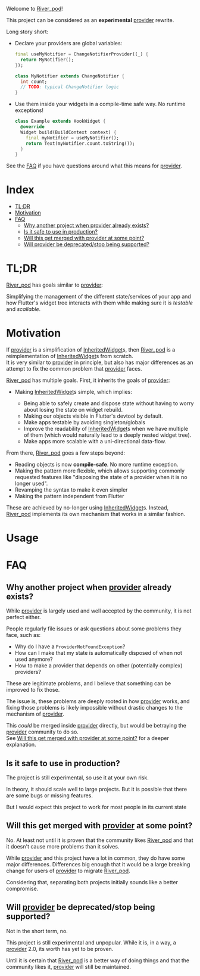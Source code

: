 Welcome to [River_pod]!

This project can be considered as an **experimental** [provider] rewrite.

Long story short:

- Declare your providers are global variables:

  ```dart
  final useMyNotifier = ChangeNotifierProvider((_) {
    return MyNotifier();
  });

  class MyNotifier extends ChangeNotifier {
    int count;
    // TODO: typical ChangeNotifier logic
  }
  ```

* Use them inside your widgets in a compile-time safe way. No runtime exceptions!

  ```dart
  class Example extends HookWidget {
    @override
    Widget build(BuildContext context) {
      final myNotifier = useMyNotifier();
      return Text(myNotifier.count.toString());
    }
  }
  ```

See the [FAQ](#FAQ) if you have questions around what this means for [provider].

# Index

- [TL;DR](#tldr)
- [Motivation](#motivation)
- [FAQ](#faq)
  - [Why another project when provider already exists?](#why-another-project-when-provider-already-exists)
  - [Is it safe to use in production?](#is-it-safe-to-use-in-production)
  - [Will this get merged with provider at some point?](#will-this-get-merged-with-provider-at-some-point)
  - [Will provider be deprecated/stop being supported?](#will-provider-be-deprecatedstop-being-supported)

# TL;DR

[River_pod] has goals similar to [provider]:

Simplifying the management of the different state/services of your app
and how Flutter's widget tree interacts with them while making sure
it is _testable_ and _scallable_.

# Motivation

If [provider] is a simplification of [InheritedWidget]s, then [River_pod] is
a reimplementation of [InheritedWidget]s from scratch.\
It is very similar to [provider] in principle, but also has major differences
as an attempt to fix the common problem that [provider] faces.

[River_pod] has multiple goals. First, it inherits the goals of [provider]:

- Making [InheritedWidget]s simple, which implies:

  - Being able to safely create and dispose state without having to worry about
    losing the state on widget rebuild.
  - Making our objects visible in Flutter's devtool by default.
  - Make apps testable by avoiding singleton/globals
  - Improve the readability of [InheritedWidget]s when we have multiple of them
    (which would naturally lead to a deeply nested widget tree).
  - Make apps more scalable with a uni-directional data-flow.

From there, [River_pod] goes a few steps beyond:

- Reading objects is now **compile-safe**. No more runtime exception.
- Making the pattern more flexible, which allows supporting commonly requested
  features like "disposing the state of a provider when it is no longer used".
- Revamping the syntax to make it even simpler
- Making the pattern independent from Flutter

These are achieved by no-longer using [InheritedWidget]s. Instead, [River_pod]
implements its own mechanism that works in a similar fashion.

# Usage

# FAQ

## Why another project when [provider] already exists?

While [provider] is largely used and well accepted by the community,
it is not perfect either.

People regularly file issues or ask questions about some problems they face, such as:

- Why do I have a `ProviderNotFoundException`?
- How can I make that my state is automatically disposed of when not used anymore?
- How to make a provider that depends on other (potentially complex) providers?

These are legitimate problems, and I believe that something can be improved to fix
those.

The issue is, these problems are deeply rooted in how [provider] works, and
fixing those problems is likely impossible without drastic changes to the
mechanism of [provider].

This _could_ be merged inside [provider] directly, but would be betraying the
[provider] community to do so.\
See [Will this get merged with provider at some point?](#will-this-get-merged-with-provider-at-some-point)
for a deeper explanation.

## Is it safe to use in production?

The project is still experimental, so use it at your own risk.

In theory, it should scale well to large projects. But it is possible that
there are some bugs or missing features.

But I would expect this project to work for most people in its current state

## Will this get merged with [provider] at some point?

No. At least not until it is proven that the community likes [River_pod]
and that it doesn't cause more problems than it solves.

While [provider] and this project have a lot in common, they do have some
major differences. Differences big enough that it would be a large breaking
change for users of [provider] to migrate [River_pod].

Considering that, separating both projects initially sounds like a better
compromise.

## Will [provider] be deprecated/stop being supported?

Not in the short term, no.

This project is still experimental and unpopular. While it is, in a way,
a [provider] 2.0, its worth has yet to be proven.

Until it is certain that [River_pod] is a better way of doing things
and that the community likes it, [provider] will still be maintained.

[provider]: https://github.com/rrousselGit/provider
[river_pod]: https://github.com/rrousselGit/River_pod
[flutter_hooks]: https://github.com/rrousselGit/flutter_hooks
[inheritedwidget]: https://api.flutter.dev/flutter/widgets/InheritedWidget-class.html
